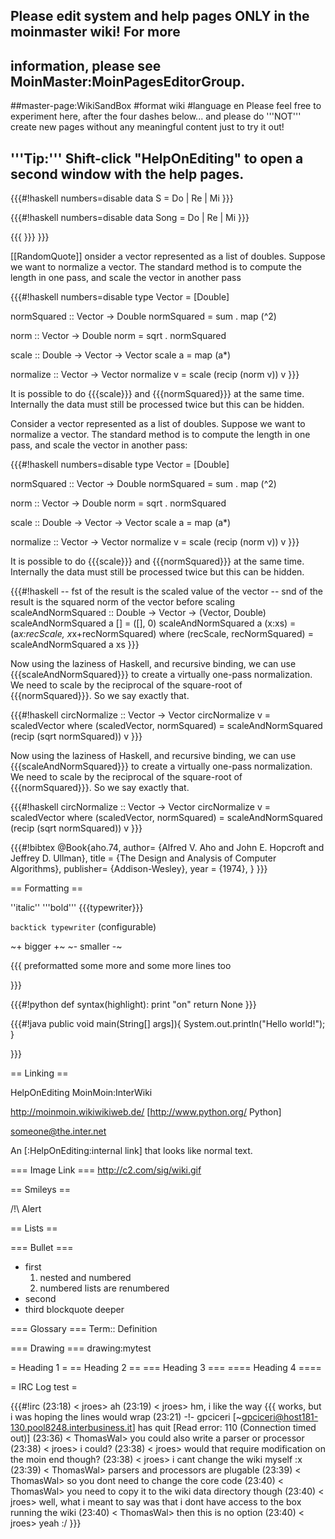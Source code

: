 ## Please edit system and help pages ONLY in the moinmaster wiki! For more
## information, please see MoinMaster:MoinPagesEditorGroup.
##master-page:WikiSandBox
#format wiki
#language en
Please feel free to experiment here, after the four dashes below... and please do '''NOT''' create new pages without any meaningful content just to try it out!

'''Tip:''' Shift-click "HelpOnEditing" to open a second window with the help pages.
----

{{{#!haskell numbers=disable
data S = Do | Re | Mi 
}}}

{{{#!haskell numbers=disable
data Song = Do | Re | Mi 
}}}

{{{
\}\}\}
}}}

[[RandomQuote]]
onsider a vector represented as a list of doubles.  Suppose we want to normalize a vector.  The standard method is to compute the length in one pass, and scale the vector in another pass

{{{#!haskell numbers=disable
type Vector = [Double]

normSquared :: Vector -> Double
normSquared = sum . map (^2)

norm :: Vector -> Double
norm = sqrt . normSquared

scale :: Double -> Vector -> Vector
scale a = map (a*)

normalize :: Vector -> Vector
normalize v = scale (recip (norm v)) v
}}}

It is possible to do {{{scale}}} and {{{normSquared}}} at the same time. Internally the data must still be processed twice but this can be hidden.

Consider a vector represented as a list of doubles.  Suppose we want to normalize a vector.  The standard method is to compute the length in one pass, and scale the vector in another pass:

{{{#!haskell numbers=disable
type Vector = [Double]

normSquared :: Vector -> Double
normSquared = sum . map (^2)

norm :: Vector -> Double
norm = sqrt . normSquared

scale :: Double -> Vector -> Vector
scale a = map (a*)

normalize :: Vector -> Vector
normalize v = scale (recip (norm v)) v
}}}

It is possible to do {{{scale}}} and {{{normSquared}}} at the same time. Internally the data must still be processed twice but this can be hidden.

{{{#!haskell
-- fst of the result is the scaled value of the vector
-- snd of the result is the squared norm of the vector before scaling
scaleAndNormSquared :: Double -> Vector -> (Vector, Double)
scaleAndNormSquared a [] = ([], 0)
scaleAndNormSquared a (x:xs) = (a*x:recScale, x*x+recNormSquared)
  where (recScale, recNormSquared) = scaleAndNormSquared a xs
}}}

Now using the laziness of Haskell, and recursive binding, we can use {{{scaleAndNormSquared}}} to create a virtually one-pass normalization. We need to scale by the reciprocal of the square-root of {{{normSquared}}}.  So we say exactly that.

{{{#!haskell
circNormalize :: Vector -> Vector
circNormalize v = scaledVector
  where (scaledVector, normSquared) = scaleAndNormSquared (recip (sqrt normSquared)) v
}}}

Now using the laziness of Haskell, and recursive binding, we can use {{{scaleAndNormSquared}}} to create a virtually one-pass normalization. We need to scale by the reciprocal of the square-root of {{{normSquared}}}.  So we say exactly that.

{{{#!haskell
circNormalize :: Vector -> Vector
circNormalize v = scaledVector
  where (scaledVector, normSquared) = scaleAndNormSquared (recip (sqrt normSquared)) v
}}}




{{{#!bibtex
@Book{aho.74,
  author= {Alfred V. Aho and John E. Hopcroft and Jeffrey D. Ullman},
  title = {The Design and Analysis of Computer Algorithms},
  publisher= {Addison-Wesley},
  year  = {1974},
}
}}}




== Formatting ==

''italic'' '''bold''' {{{typewriter}}} 

`backtick typewriter` (configurable)

~+ bigger +~ ~- smaller -~

{{{
preformatted some more
and some more lines too

}}}

{{{#!python
def syntax(highlight):
    print "on"
    return None
}}}


{{{#!java
  public void main(String[] args]){
     System.out.println("Hello world!");
  } 

}}}


== Linking ==

HelpOnEditing MoinMoin:InterWiki 

http://moinmoin.wikiwikiweb.de/ [http://www.python.org/ Python]

someone@the.inter.net

An [:HelpOnEditing:internal link] that looks like normal text.

=== Image Link ===
http://c2.com/sig/wiki.gif

== Smileys ==

/!\ Alert

== Lists ==

=== Bullet ===
 * first
   1. nested and numbered
   1. numbered lists are renumbered
 * second
 * third
 blockquote
   deeper

=== Glossary ===
 Term:: Definition

=== Drawing ===
drawing:mytest

= Heading 1 =
== Heading 2 ==
=== Heading 3 ===
==== Heading 4 ====

= IRC Log test =

{{{#!irc
(23:18) <     jroes> ah
(23:19) <     jroes> hm, i like the way {{{ works, but i was hoping the lines would wrap
(23:21) -!- gpciceri [~gpciceri@host181-130.pool8248.interbusiness.it] has quit [Read error: 110 (Connection timed out)]
(23:36) < ThomasWal> you could also write a parser or processor
(23:38) <     jroes> i could?
(23:38) <     jroes> would that require modification on the moin end though?
(23:38) <     jroes> i cant change the wiki myself :x
(23:39) < ThomasWal> parsers and processors are plugable
(23:39) < ThomasWal> so you dont need to change the core code
(23:40) < ThomasWal> you need to copy it to the wiki data directory though
(23:40) <     jroes> well, what i meant to say was that i dont have access to the box running the wiki
(23:40) < ThomasWal> then this is no option
(23:40) <     jroes> yeah :/
}}}
